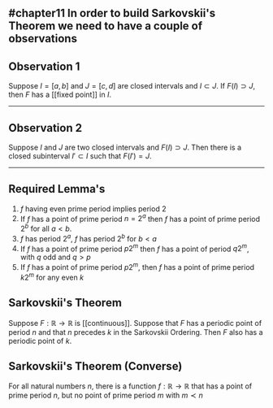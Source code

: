 #chapter11 
In order to build Sarkovskii's Theorem we need to have a couple of observations
---
## Observation 1
Suppose $I  = [a,b]$ and $J = [c,d]$ are closed intervals and $I\subset J$. If $F(I)\supset J$, then $F$ has a [[fixed point]] in $I$.

---
## Observation 2
Suppose $I$ and $J$ are two closed intervals and $F(I) \supset J$. Then there is a closed subinterval $I'\subset I$ such that $F(I') = J$.

---

## Required Lemma's
1. $f$ having even prime period implies period 2
2. If $f$ has a point of prime period $n = 2^a$ then $f$ has a point of prime period $2^b$ for all $a<b$.
3. $f$ has period $2^a$, $f$ has period $2^b$ for $b<a$
4. If $f$ has a point of prime period $p2^m$ then $f$ has a point of period $q2^m$, with $q$ odd and $q>p$
5. If $f$ has a point of prime period $p2^m$, then $f$ has a point of prime period $k2^m$ for any even $k$


## Sarkovskii's Theorem
Suppose $F: \mathbb{R}\rightarrow\mathbb{R}$ is [[continuous]]. Suppose that $F$ has a periodic point of period $n$ and that $n$ precedes $k$ in the Sarkovskii Ordering. Then $F$ also has a periodic point of $k$.

## Sarkovskii's Theorem (Converse)
For all natural numbers $n$, there is a function $f:\mathbb{R}\rightarrow\mathbb{R}$ that has a point of prime period $n$, but no point of prime period $m$ with $m\prec n$
